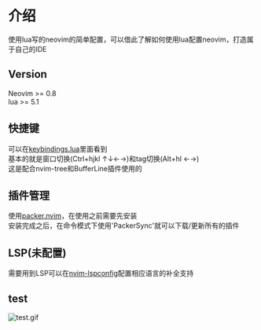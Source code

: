 # 介绍  

使用lua写的neovim的简单配置，可以借此了解如何使用lua配置neovim，打造属于自己的IDE  

## Version  

Neovim >= 0.8  
lua >= 5.1
  
## 快捷键  

可以在[keybindings.lua](./nvim/lua/keybindings.lua)里面看到  
基本的就是窗口切换(Ctrl+hjkl ↑↓←→)和tag切换(Alt+hl ←→)  
这是配合nvim-tree和BufferLine插件使用的  
  
## 插件管理  

使用[packer.nvim](https://github.com/wbthomason/packer.nvim)，在使用之前需要先安装  
安装完成之后，在命令模式下使用'PackerSync'就可以下载/更新所有的插件  
  
## LSP(未配置)  

需要用到LSP可以在[nvim-lspconfig](https://github.com/neovim/nvim-lspconfig/blob/master/doc/server_configurations.md)配置相应语言的补全支持  
  
## test  

![test.gif](./test.gif)  
  